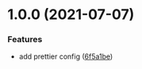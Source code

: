 # 1.0.0 (2021-07-07)


### Features

* add prettier config ([6f5a1be](https://github.com/dryauk/prettier-config/commit/6f5a1be87ff0f157db864c2b3969182fc667a391))
